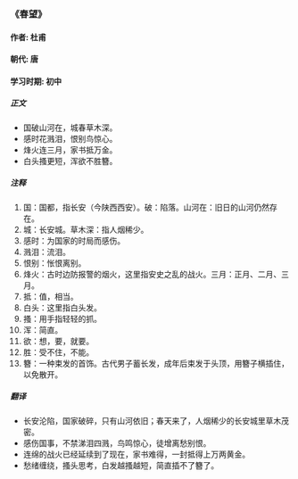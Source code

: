 ### 《春望》

#### 作者: 杜甫 

#### 朝代: 唐

#### 学习时期: 初中

##### **正文**

- 国破山河在，城春草木深。
- 感时花溅泪，恨别鸟惊心。
- 烽火连三月，家书抵万金。
- 白头搔更短，浑欲不胜簪。

##### **注释**

1. 国：国都，指长安（今陕西西安）。破：陷落。山河在：旧日的山河仍然存在。
2. 城：长安城。草木深：指人烟稀少。
3. 感时：为国家的时局而感伤。
4. 溅泪：流泪。
5. 恨别：怅恨离别。
6. 烽火：古时边防报警的烟火，这里指安史之乱的战火。三月：正月、二月、三月。
7. 抵：值，相当。
8. 白头：这里指白头发。
9. 搔：用手指轻轻的抓。
10. 浑：简直。
11. 欲：想，要，就要。
12. 胜：受不住，不能。
13. 簪：一种束发的首饰。古代男子蓄长发，成年后束发于头顶，用簪子横插住，以免散开。

##### **翻译**

- 长安沦陷，国家破碎，只有山河依旧；春天来了，人烟稀少的长安城里草木茂密。
- 感伤国事，不禁涕泪四溅，鸟鸣惊心，徒增离愁别恨。
- 连绵的战火已经延续到了现在，家书难得，一封抵得上万两黄金。
- 愁绪缠绕，搔头思考，白发越搔越短，简直插不了簪了。